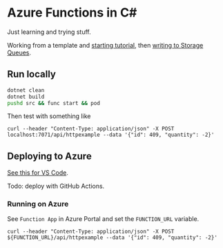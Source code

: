 # Azure Functions in C#

Just learning and trying stuff.

Working from a template and [starting tutorial](https://learn.microsoft.com/en-us/azure/azure-functions/create-first-function-vs-code-csharp), then [writing to Storage Queues](https://learn.microsoft.com/en-us/azure/azure-functions/functions-add-output-binding-storage-queue-vs-code?pivots=programming-language-csharp&tabs=isolated-process%2Cv1).

## Run locally

```bash
dotnet clean
dotnet build
pushd src && func start && pod
```

Then test with something like

    curl --header "Content-Type: application/json" -X POST localhost:7071/api/httpexample --data '{"id": 409, "quantity": -2}'


## Deploying to Azure

[See this for VS Code](https://learn.microsoft.com/en-us/azure/azure-functions/functions-add-output-binding-storage-queue-vs-code?pivots=programming-language-csharp&tabs=isolated-process%2Cv1#redeploy-and-verify-the-updated-app).

Todo: deploy with GitHub Actions.

### Running on Azure 

See `Function App` in Azure Portal and set the `FUNCTION_URL` variable.

    curl --header "Content-Type: application/json" -X POST ${FUNCTION_URL}/api/httpexample --data '{"id": 409, "quantity": -2}'
    